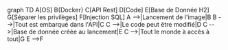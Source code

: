 graph TD
  A[OS]
  B{Docker}
  C[API Rest]
  D[Code]
  E[Base de Donnée H2]
  G[Séparer les privilèges]
  F[Injection SQL]
  A -->|Lancement de l'image|B
  B -->|Tout est embarqué dans l'API|C
  C -->|Le code peut être modifié|D
  C -->|Base de donnée créée au lancement|E
  C -->|Tout le monde à accès à tout|G
  E -->F